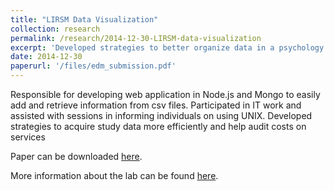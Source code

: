 ```yaml
---
title: "LIRSM Data Visualization"
collection: research
permalink: /research/2014-12-30-LIRSM-data-visualization
excerpt: 'Developed strategies to better organize data in a psychology lab on Columbia campus.'
date: 2014-12-30
paperurl: '/files/edm_submission.pdf'
---
```


Responsible for developing web application in Node.js and Mongo to easily add and retrieve information from csv files. Participated in IT work and assisted with sessions in informing individuals on using UNIX. Developed strategies to acquire study data more efficiently and help audit costs on services

Paper can be downloaded <a href="{{ base_path }}/files/edm_submission.pdf">here</a>. 

More information about the lab can be found [here](http://www.columbia.edu/cu/psychology/vpvaughns/). 
